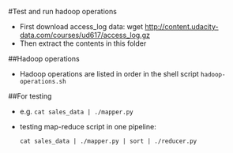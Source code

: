 #Test and run hadoop operations
* First download access_log data:
  wget http://content.udacity-data.com/courses/ud617/access_log.gz
* Then extract the contents in this folder

##Hadoop operations
* Hadoop operations are listed in order in the shell script `hadoop-operations.sh`

##For testing
* e.g. `cat sales_data | ./mapper.py`
* testing map-reduce script in one pipeline:

  `cat sales_data | ./mapper.py | sort | ./reducer.py`
